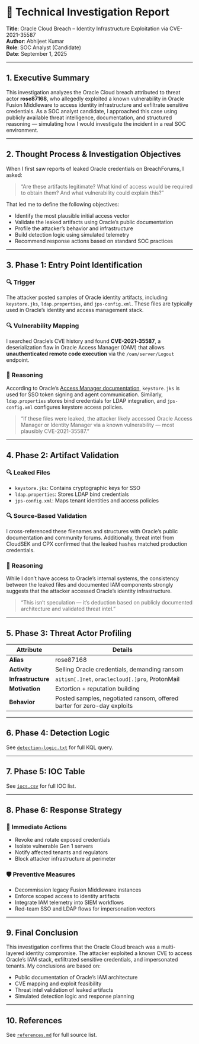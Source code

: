 # 🧠 Technical Investigation Report  
**Title**: Oracle Cloud Breach – Identity Infrastructure Exploitation via CVE-2021-35587  
**Author**: Abhijeet Kumar  
**Role**: SOC Analyst (Candidate)  
**Date**: September 1, 2025

---

## 1. Executive Summary

This investigation analyzes the Oracle Cloud breach attributed to threat actor **rose87168**, who allegedly exploited a known vulnerability in Oracle Fusion Middleware to access identity infrastructure and exfiltrate sensitive credentials. As a SOC analyst candidate, I approached this case using publicly available threat intelligence, documentation, and structured reasoning — simulating how I would investigate the incident in a real SOC environment.

---

## 2. Thought Process & Investigation Objectives

When I first saw reports of leaked Oracle credentials on BreachForums, I asked:

> “Are these artifacts legitimate? What kind of access would be required to obtain them? And what vulnerability could explain this?”

That led me to define the following objectives:

- Identify the most plausible initial access vector  
- Validate the leaked artifacts using Oracle’s public documentation  
- Profile the attacker’s behavior and infrastructure  
- Build detection logic using simulated telemetry  
- Recommend response actions based on standard SOC practices

---

## 3. Phase 1: Entry Point Identification

### 🔍 Trigger  
The attacker posted samples of Oracle identity artifacts, including `keystore.jks`, `ldap.properties`, and `jps-config.xml`. These files are typically used in Oracle’s identity and access management stack.

### 🔍 Vulnerability Mapping  
I searched Oracle’s CVE history and found **CVE-2021-35587**, a deserialization flaw in Oracle Access Manager (OAM) that allows **unauthenticated remote code execution** via the `/oam/server/Logout` endpoint.

### 🧠 Reasoning  
According to Oracle’s [Access Manager documentation](https://docs.oracle.com/cd/E52734_01/oam/AIAAG/GUID-D212B4B4-EB25-4969-A297-4A165BB453DF.htm), `keystore.jks` is used for SSO token signing and agent communication. Similarly, `ldap.properties` stores bind credentials for LDAP integration, and `jps-config.xml` configures keystore access policies.

> “If these files were leaked, the attacker likely accessed Oracle Access Manager or Identity Manager via a known vulnerability — most plausibly CVE-2021-35587.”

---

## 4. Phase 2: Artifact Validation

### 🔍 Leaked Files  
- `keystore.jks`: Contains cryptographic keys for SSO  
- `ldap.properties`: Stores LDAP bind credentials  
- `jps-config.xml`: Maps tenant identities and access policies

### 🔍 Source-Based Validation  
I cross-referenced these filenames and structures with Oracle’s public documentation and community forums. Additionally, threat intel from CloudSEK and CPX confirmed that the leaked hashes matched production credentials.

### 🧠 Reasoning  
While I don’t have access to Oracle’s internal systems, the consistency between the leaked files and documented IAM components strongly suggests that the attacker accessed Oracle’s identity infrastructure.

> “This isn’t speculation — it’s deduction based on publicly documented architecture and validated threat intel.”

---

## 5. Phase 3: Threat Actor Profiling

| Attribute | Details |
|----------|---------|
| **Alias** | rose87168 |
| **Activity** | Selling Oracle credentials, demanding ransom |
| **Infrastructure** | `aitism[.]net`, `oraclecloud[.]pro`, ProtonMail |
| **Motivation** | Extortion + reputation building |
| **Behavior** | Posted samples, negotiated ransom, offered barter for zero-day exploits |

---

## 6. Phase 4: Detection Logic

See [`detection-logic.txt`](./detection-logic.txt) for full KQL query.

---

## 7. Phase 5: IOC Table

See [`iocs.csv`](./iocs.csv) for full IOC list.

---

## 8. Phase 6: Response Strategy

### 🔧 Immediate Actions  
- Revoke and rotate exposed credentials  
- Isolate vulnerable Gen 1 servers  
- Notify affected tenants and regulators  
- Block attacker infrastructure at perimeter

### 🛡️ Preventive Measures  
- Decommission legacy Fusion Middleware instances  
- Enforce scoped access to identity artifacts  
- Integrate IAM telemetry into SIEM workflows  
- Red-team SSO and LDAP flows for impersonation vectors

---

## 9. Final Conclusion

This investigation confirms that the Oracle Cloud breach was a multi-layered identity compromise. The attacker exploited a known CVE to access Oracle’s IAM stack, exfiltrated sensitive credentials, and impersonated tenants. My conclusions are based on:

- Public documentation of Oracle’s IAM architecture  
- CVE mapping and exploit feasibility  
- Threat intel validation of leaked artifacts  
- Simulated detection logic and response planning

---

## 10. References

See [`references.md`](./references.md) for full source list.
